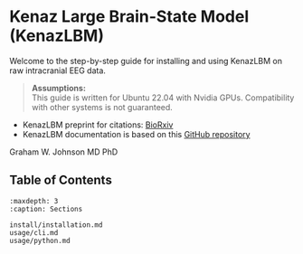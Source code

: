 # Kenaz Large Brain-State Model (KenazLBM)

Welcome to the step-by-step guide for installing and using KenazLBM on raw intracranial EEG data.

> **Assumptions:**  
> This guide is written for Ubuntu 22.04 with Nvidia GPUs. Compatibility with other systems is not guaranteed.

- KenazLBM preprint for citations: [BioRxiv](https://www.biorxiv.org/content/10.1101/2025.08.10.669538v2)
- KenazLBM documentation is based on this [GitHub repository](https://github.com/grahamwjohnson/KenazLBM)

Graham W. Johnson MD PhD

## Table of Contents

```{toctree}
:maxdepth: 3
:caption: Sections

install/installation.md
usage/cli.md
usage/python.md
```






